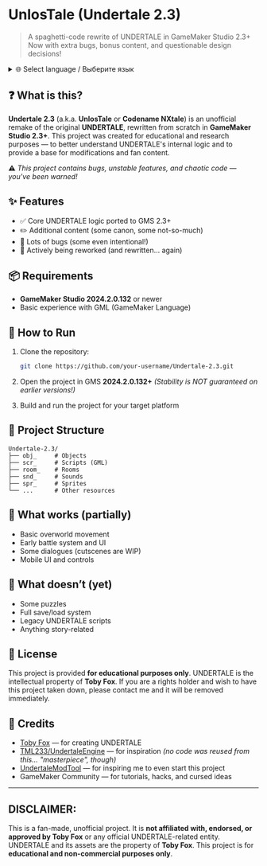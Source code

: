 # UnlosTale (Undertale 2.3)

> A spaghetti-code rewrite of UNDERTALE in GameMaker Studio 2.3+
> Now with extra bugs, bonus content, and questionable design decisions!

<details>
<summary>🌐 Select language / Выберите язык</summary>

- 🇷🇺 [Русский (основной)](./README.md)
- 🇺🇸 [English](./README.en.md)

</details>


## ❓ What is this?

**Undertale 2.3** (a.k.a. **UnlosTale** or **Codename NXtale**) is an unofficial remake of the original **UNDERTALE**, rewritten from scratch in **GameMaker Studio 2.3+**.
This project was created for educational and research purposes — to better understand UNDERTALE's internal logic and to provide a base for modifications and fan content.

⚠️ *This project contains bugs, unstable features, and chaotic code — you've been warned!*

## ✨ Features

* ✅ Core UNDERTALE logic ported to GMS 2.3+
* ✏️ Additional content (some canon, some not-so-much)
* 🐞 Lots of bugs (some even intentional!)
* 🔧 Actively being reworked (and rewritten... again)

## 📦 Requirements

* **GameMaker Studio 2024.2.0.132** or newer
* Basic experience with GML (GameMaker Language)

## 🚀 How to Run

1. Clone the repository:

   ```bash
   git clone https://github.com/your-username/Undertale-2.3.git
   ```
2. Open the project in GMS **2024.2.0.132+**
   *(Stability is NOT guaranteed on earlier versions!)*
3. Build and run the project for your target platform

## 📁 Project Structure

```
Undertale-2.3/
├── obj_     # Objects
├── scr_     # Scripts (GML)
├── room_    # Rooms
├── snd_     # Sounds
├── spr_     # Sprites
└── ...      # Other resources
```

## 🔧 What works (partially)

* Basic overworld movement
* Early battle system and UI
* Some dialogues (cutscenes are WIP)
* Mobile UI and controls

## 🧪 What doesn’t (yet)

* Some puzzles
* Full save/load system
* Legacy UNDERTALE scripts
* Anything story-related

## 📜 License

This project is provided **for educational purposes only**.
UNDERTALE is the intellectual property of **Toby Fox**.
If you are a rights holder and wish to have this project taken down, please contact me and it will be removed immediately.

## 🤝 Credits

* [Toby Fox](https://tobyfox.bandcamp.com/) — for creating UNDERTALE
* [TML233/UndertaleEngine](https://github.com/TML233/UndertaleEngine) — for inspiration
  *(no code was reused from this... "masterpiece", though)*
* [UndertaleModTool](https://github.com/UnderminersTeam/UndertaleModTool) — for inspiring me to even start this project
* GameMaker Community — for tutorials, hacks, and cursed ideas

---

## DISCLAIMER:

This is a fan-made, unofficial project. It is **not affiliated with, endorsed, or approved by Toby Fox** or any official UNDERTALE-related entity. UNDERTALE and its assets are the property of **Toby Fox**. This project is for **educational and non-commercial purposes only**.
